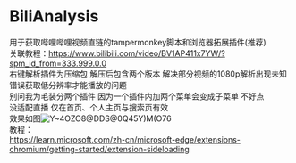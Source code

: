 # BiliAnalysis
用于获取哔哩哔哩视频直链的tampermonkey脚本和浏览器拓展插件(推荐)<br>
关联教程：https://www.bilibili.com/video/BV1AP411x7YW/?spm_id_from=333.999.0.0<br>
右键解析插件为压缩包 解压后包含两个版本 解决部分视频的1080p解析出现未知错误获取低分辨率才能播放的问题 <br>
别问我为毛装分两个插件 因为一个插件内加两个菜单会变成子菜单 不好点<br>
没适配直播 仅在首页、个人主页与搜索页有效<br>
效果如图![Y~4OZO8@DDS@0Q45Y)M(O76](https://github.com/529565622/BiliAnalysis/assets/70092715/6b3b9d75-d18f-4151-8e07-0a1c4e670867)<br>
教程：<br>
https://learn.microsoft.com/zh-cn/microsoft-edge/extensions-chromium/getting-started/extension-sideloading
